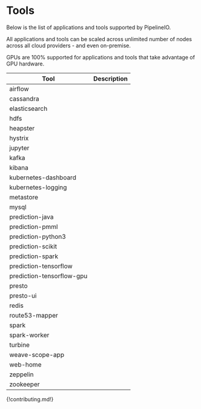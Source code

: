 # Tools 

Below is the list of applications and tools supported by PipelineIO.

All applications and tools can be scaled across unlimited number of nodes across all cloud providers - and even on-premise.

GPUs are 100% supported for applications and tools that take advantage of GPU hardware.

| Tool                        | Description                                      | 
| --------------------------- | ------------------------------------------------ | 
| airflow                     |                                                  |
| cassandra                   |                                                  |
| elasticsearch               |                                                  |
| hdfs                        |                                                  |
| heapster                    |                                                  |
| hystrix                     |                                                  |
| jupyter                     |                                                  |
| kafka                       |                                                  |
| kibana                      |                                                  |
| kubernetes-dashboard        |                                                  |
| kubernetes-logging          |                                                  |
| metastore                   |                                                  |
| mysql                       |                                                  |
| prediction-java             |                                                  |
| prediction-pmml             |                                                  |
| prediction-python3          |                                                  |
| prediction-scikit           |                                                  |
| prediction-spark            |                                                  |
| prediction-tensorflow       |                                                  |
| prediction-tensorflow-gpu   |                                                  |
| presto                      |                                                  |
| presto-ui                   |                                                  |
| redis                       |                                                  |
| route53-mapper              |                                                  |
| spark                       |                                                  |
| spark-worker                |                                                  |
| turbine                     |                                                  |
| weave-scope-app             |                                                  |
| web-home                    |                                                  |
| zeppelin                    |                                                  |
| zookeeper                   |                                                  

{!contributing.md!}
